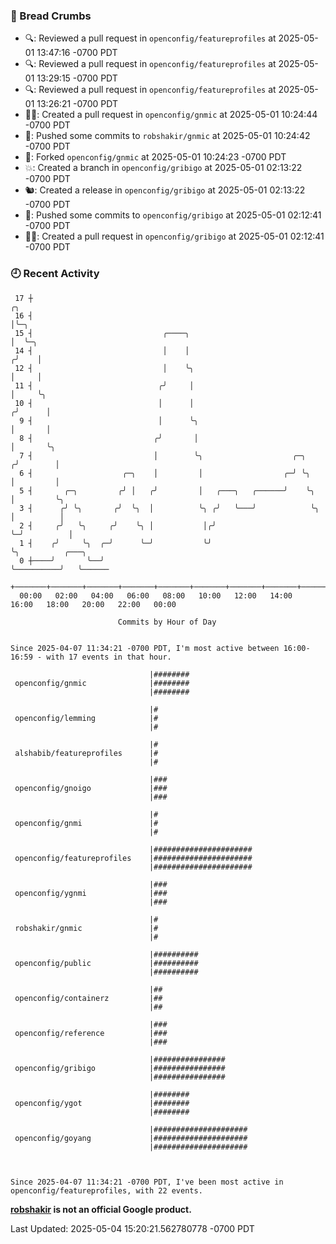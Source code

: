 ### 🍞 Bread Crumbs

 * 🔍: Reviewed a pull request in  `openconfig/featureprofiles` at 2025-05-01 13:47:16 -0700 PDT
 * 🔍: Reviewed a pull request in  `openconfig/featureprofiles` at 2025-05-01 13:29:15 -0700 PDT
 * 🔍: Reviewed a pull request in  `openconfig/featureprofiles` at 2025-05-01 13:26:21 -0700 PDT
 * ✍🏼: Created a pull request in `openconfig/gnmic` at 2025-05-01 10:24:44 -0700 PDT
 * 🚢: Pushed some commits to `robshakir/gnmic` at 2025-05-01 10:24:42 -0700 PDT
 * 🍴: Forked `openconfig/gnmic` at 2025-05-01 10:24:23 -0700 PDT
 * 💥: Created a branch in `openconfig/gribigo` at 2025-05-01 02:13:22 -0700 PDT
 * 🐿: Created a release in `openconfig/gribigo` at 2025-05-01 02:13:22 -0700 PDT
 * 🚢: Pushed some commits to `openconfig/gribigo` at 2025-05-01 02:12:41 -0700 PDT
 * ✍🏼: Created a pull request in `openconfig/gribigo` at 2025-05-01 02:12:41 -0700 PDT

### 🕘 Recent Activity
```
 17 ┼                                                                    ╭╮
 16 ┤                                                                    │╰─╮
 15 ┤                             ╭────╮                                 │  ╰─╮
 14 ┤                             │    │                                ╭╯    │
 12 ┤                             │    ╰╮                               │     │
 11 ┤                            ╭╯     │                               │     ╰╮
 10 ┤                            │      │                              ╭╯      │
  9 ┤                            │      ╰╮                             │       │
  8 ┤                           ╭╯       │                             │       ╰╮
  7 ┤                           │        ╰╮                    ╭─╮    ╭╯        │
  6 ┤                    ╭─╮    │         │                  ╭─╯ ╰╮   │         │
  5 ┤       ╭─╮         ╭╯ │   ╭╯         │   ╭───╮   ╭──────╯    ╰╮  │         ╰╮
  3 ┤      ╭╯ ╰╮       ╭╯  ╰╮  │          ╰╮ ╭╯   ╰───╯            ╰╮ │          │
  2 ┤     ╭╯   ╰╮     ╭╯    ╰╮ │           │╭╯                      ╰─╯          │
  1 ┤    ╭╯     ╰╮  ╭─╯      ╰─╯           ╰╯                                    ╰╮          ╭───╮
  0 ┼────╯       ╰──╯                                                             ╰──────────╯   ╰──────
    +───────+───────+───────+───────+───────+───────+───────+───────+───────+───────+───────+───────+────
  00:00   02:00   04:00   06:00   08:00   10:00   12:00   14:00   16:00   18:00   20:00   22:00   00:00   

						Commits by Hour of Day


Since 2025-04-07 11:34:21 -0700 PDT, I'm most active between 16:00-16:59 - with 17 events in that hour.

```



```
                               |########
 openconfig/gnmic              |########
                               |########

                               |#
 openconfig/lemming            |#
                               |#

                               |#
 alshabib/featureprofiles      |#
                               |#

                               |###
 openconfig/gnoigo             |###
                               |###

                               |#
 openconfig/gnmi               |#
                               |#

                               |######################
 openconfig/featureprofiles    |######################
                               |######################

                               |###
 openconfig/ygnmi              |###
                               |###

                               |#
 robshakir/gnmic               |#
                               |#

                               |##########
 openconfig/public             |##########
                               |##########

                               |##
 openconfig/containerz         |##
                               |##

                               |###
 openconfig/reference          |###
                               |###

                               |################
 openconfig/gribigo            |################
                               |################

                               |########
 openconfig/ygot               |########
                               |########

                               |#####################
 openconfig/goyang             |#####################
                               |#####################



Since 2025-04-07 11:34:21 -0700 PDT, I've been most active in openconfig/featureprofiles, with 22 events.

```
**[robshakir](mailto:robjs@google.com) is not an official Google product.**  


Last Updated: 2025-05-04 15:20:21.562780778 -0700 PDT
